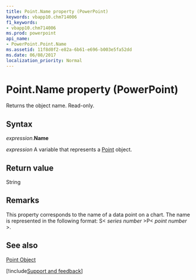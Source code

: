 ```yaml
---
title: Point.Name property (PowerPoint)
keywords: vbapp10.chm714006
f1_keywords:
- vbapp10.chm714006
ms.prod: powerpoint
api_name:
- PowerPoint.Point.Name
ms.assetid: 11f8d0f2-e82a-6b61-e696-b003e5fa52dd
ms.date: 06/08/2017
localization_priority: Normal
---
```



# Point.Name property (PowerPoint)

Returns the object name. Read-only.


## Syntax

_expression_.**Name**

_expression_ A variable that represents a [Point](PowerPoint.Point.md) object.


## Return value

String


## Remarks

This property corresponds to the name of a data point on a chart. The name is represented in the following format: S< _series number_ >P< _point number_ >.


## See also


[Point Object](PowerPoint.Point.md)

[!include[Support and feedback](~/includes/feedback-boilerplate.md)]